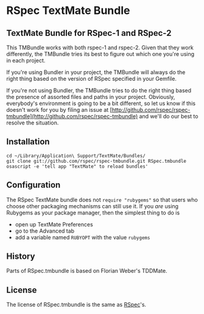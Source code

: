 # RSpec TextMate Bundle

## TextMate Bundle for RSpec-1 and RSpec-2

This TMBundle works with both rspec-1 and rspec-2. Given that they work
differently, the TMBundle tries its best to figure out which one you're using
in each project.

If you're using Bundler in your project, the TMBundle will always do the right
thing based on the version of RSpec specified in your Gemfile.

If you're not using Bundler, the TMBundle tries to do the right thing based the
presence of assorted files and paths in your project. Obviously, everybody's
environment is going to be a bit different, so let us know if this doesn't work
for you by filing an issue at
[http://github.com/rspec/rspec-tmbundle](http://github.com/rspec/rspec-tmbundle)
and we'll do our best to resolve the situation.

## Installation

    cd ~/Library/Application\ Support/TextMate/Bundles/
    git clone git://github.com/rspec/rspec-tmbundle.git RSpec.tmbundle
    osascript -e 'tell app "TextMate" to reload bundles'

## Configuration

The RSpec TextMate bundle does not `require "rubygems"` so that users who choose
other packaging mechanisms can still use it. If you _are_ using Rubygems as your package
manager, then the simplest thing to do is

* open up TextMate Preferences
* go to the Advanced tab
* add a variable named `RUBYOPT` with the value `rubygems`

## History
Parts of RSpec.tmbundle is based on Florian Weber's TDDMate.

## License
The license of RSpec.tmbundle is the same as [RSpec](http://github.com/rspec/rspec/blob/master/License.txt)'s.

